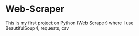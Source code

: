 # Web-Scraper
This is my first project on Python (Web Scraper) where I use BeautifulSoup4, requests, csv
